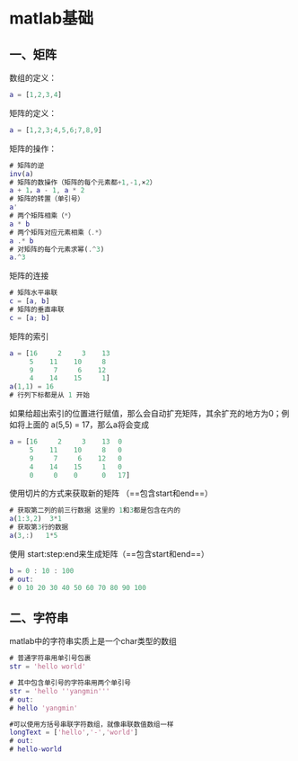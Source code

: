 # matlab基础

## 一、矩阵

数组的定义：

```matlab
a = [1,2,3,4]
```

矩阵的定义：

```matlab
a = [1,2,3;4,5,6;7,8,9]
```

矩阵的操作：

```matlab
# 矩阵的逆
inv(a)
# 矩阵的数操作（矩阵的每个元素都+1,-1,×2）
a + 1，a - 1, a * 2
# 矩阵的转置（单引号）
a'
# 两个矩阵相乘（*）
a * b
# 两个矩阵对应元素相乘（.*）
a .* b
# 对矩阵的每个元素求幂(.^3)
a.^3
```

矩阵的连接

```matlab
# 矩阵水平串联
c = [a, b]
# 矩阵的垂直串联
c = [a; b]
```

矩阵的索引

```matlab
a = [16     2     3    13
     5    11    10     8
     9     7     6    12
     4    14    15     1]
a(1,1) = 16
# 行列下标都是从 1 开始
```

如果给超出索引的位置进行赋值，那么会自动扩充矩阵，其余扩充的地方为0；例如将上面的 a(5,5) = 17，那么a将会变成

```matlab
a = [16     2     3    13  0
     5    11    10     8   0
     9     7     6    12   0
     4    14    15     1   0
     0     0    0      0   17]
```

使用切片的方式来获取新的矩阵 （==包含start和end==）

```matlab
# 获取第二列的前三行数据 这里的 1和3都是包含在内的
a(1:3,2)  3*1
# 获取第3行的数据
a(3,:)   1*5
```

使用 start:step:end来生成矩阵（==包含start和end==）

```matlab
b = 0 : 10 : 100
# out:
# 0 10 20 30 40 50 60 70 80 90 100
```

## 二、字符串

matlab中的字符串实质上是一个char类型的数组

```matlab
# 普通字符串用单引号包裹
str = 'hello world'

# 其中包含单引号的字符串用两个单引号
str = 'hello ''yangmin'''
# out:
# hello 'yangmin'

#可以使用方括号串联字符数组，就像串联数值数组一样
longText = ['hello','-','world']
# out:
# hello-world

```

